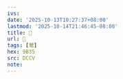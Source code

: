 ```yaml
---
ivs:
date: '2025-10-13T10:27:37+08:00'
lastmod: '2025-10-14T21:46:45-08:00'
title: 􃶁
url: 􃶁
tags: [鬵]
hex: 9B35
src: DCCV
note:
---
```


